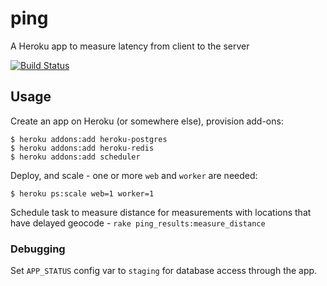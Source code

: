 # ping

A Heroku app to measure latency from client to the server

[![Build Status](https://travis-ci.org/zunda/ping.svg?branch=master)](https://travis-ci.org/zunda/ping)

## Usage
Create an app on Heroku (or somewhere else), provision add-ons:

```
$ heroku addons:add heroku-postgres
$ heroku addons:add heroku-redis
$ heroku addons:add scheduler
```

Deploy, and scale - one or more `web` and `worker` are needed:

```
$ heroku ps:scale web=1 worker=1
```

Schedule task to measure distance for measurements with locations that have
delayed geocode - `rake ping_results:measure_distance`

### Debugging
Set `APP_STATUS` config var to `staging` for database access through the app.
